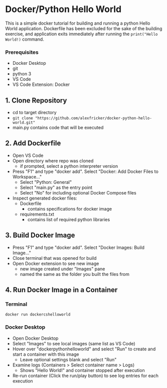 # Docker/Python Hello World #
This is a simple docker tutorial for building and running a python Hello World application. Dockerfile has been excluded for the sake of the building exercise, and application exits immediately after running the `print("Hello World!)` command.

### Prerequisites ###
- Docker Desktop
- git
- python 3
- VS Code
- VS Code Extension: Docker

## 1. Clone Repository ##
- cd to target directory
- `git clone "https://github.com/alexfricker/docker-python-hello-world.git"`
- main.py contains code that will be executed

## 2. Add Dockerfile ##
- Open VS Code
- Open directory where repo was cloned
    - if prompted, select a python interpreter version
- Press "F1" and type "docker add". Select "Docker: Add Docker Files to Workspace..."
    - Select "Python: General"
    - Select "main.py" as the entry point
    - Select "No" for including optional Docker Compose files
- Inspect generated docker files:
    - Dockerfile
        - contains specifications for docker image
    - requirements.txt
        - contains list of required python libraries

## 3. Build Docker Image ##
- Press "F1" and type "docker add". Select "Docker Images: Build Image..."
- Close terminal that was opened for build
- Open Docker extension to see new image
    - new image created under "Images" pane
    - named the same as the folder you built the files from

## 4. Run Docker Image in a Container ##
### Terminal ###
`docker run dockercshelloworld`
### Docker Desktop ###
- Open Docker Desktop
- Select "Images" to see local images (same list as VS Code)
- Hover over "dockerpythonhelloworld" and select "Run" to create and start a container with this image
    - Leave optional settings blank and select "Run"
- Examine logs (Containers > Select container name > Logs)
    - Shows "Hello World!" and container stopped after execution
- Re-run container (Click the run/play button) to see log entries for each execution

